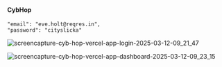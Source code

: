 
#### CybHop

    "email": "eve.holt@reqres.in",
    "password": "cityslicka"

![screencapture-cyb-hop-vercel-app-login-2025-03-12-09_21_47](https://github.com/user-attachments/assets/6f9910a4-2c7a-4b36-b5f7-b58226405dcb)

![screencapture-cyb-hop-vercel-app-dashboard-2025-03-12-09_23_15](https://github.com/user-attachments/assets/2e8976e1-262c-4533-bafa-bfb0a7f073cf)
